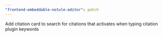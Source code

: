 ```yaml
---
"frontend-embeddable-notule-editor": patch
---
```


Add citation card to search for citations that activates when typing citation plugin keywords
